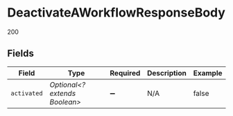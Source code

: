 # DeactivateAWorkflowResponseBody

200


## Fields

| Field                         | Type                          | Required                      | Description                   | Example                       |
| ----------------------------- | ----------------------------- | ----------------------------- | ----------------------------- | ----------------------------- |
| `activated`                   | *Optional<? extends Boolean>* | :heavy_minus_sign:            | N/A                           | false                         |